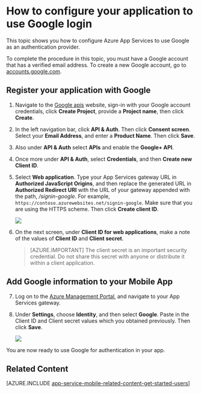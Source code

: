 <properties
	pageTitle="How to configure Google authentication for your App Services application"
	description="Learn how to configure Google authentication for your App Services application."
    services="app-service\mobile"
	documentationCenter=""
	authors="mattchenderson" 
	manager="dwrede"
	editor=""/>

<tags
	ms.service="app-service-mobile"
	ms.workload="mobile"
	ms.tgt_pltfrm="na"
	ms.devlang="multiple"
	ms.topic="article"
	ms.date="02/19/2015"
	ms.author="mahender"/>

# How to configure your application to use Google login

This topic shows you how to configure Azure App Services to use Google as an authentication provider.

To complete the procedure in this topic, you must have a Google account that has a verified email address. To create a new Google account, go to <a href="http://go.microsoft.com/fwlink/p/?LinkId=268302" target="_blank">accounts.google.com</a>.

## <a name="register"> </a>Register your application with Google

1. Navigate to the <a href="http://go.microsoft.com/fwlink/p/?LinkId=268303" target="_blank">Google apis</a> website, sign-in with your Google account credentials, click **Create Project**, provide a **Project name**, then click **Create**.

2. In the left navigation bar, click **API & Auth**. Then click **Consent screen**. Select your **Email Address**, and enter a **Product Name**. Then click **Save**.

3. Also under **API & Auth** select **APIs** and enable the **Google+ API**.

4. Once more under **API & Auth**, select **Credentials**, and then **Create new Client ID**.

5. Select **Web application**. Type your App Services gateway URL in **Authorized JavaScript Origins**, and then replace the generated URL in **Authorized Redirect URI** with the URL of your gateway appended with the path, _/signin-google_. For example, `https://contoso.azurewebsites.net/signin-google`. Make sure that you are using the HTTPS scheme. Then click **Create client ID**.

     ![][0]

6. On the next screen, under **Client ID for web applications**, make a note of the values of **Client ID** and **Client secret**.

    > [AZURE.IMPORTANT] The client secret is an important security credential. Do not share this secret with anyone or distribute it within a client application.


## <a name="secrets"> </a>Add Google information to your Mobile App

7. Log on to the [Azure Management Portal], and navigate to your App Services gateway.

8. Under **Settings**, choose **Identity**, and then select **Google**. Paste in the Client ID and Client secret values which you obtained previously. Then click **Save**.

     ![][1]


You are now ready to use Google for authentication in your app.

## <a name="related-content"> </a>Related Content

[AZURE.INCLUDE [app-service-mobile-related-content-get-started-users](../includes/app-service-mobile-related-content-get-started-users.md)]


<!-- Anchors. -->

<!-- Images. -->

[0]: ./media/app-service-how-to-configure-google-authentication/app-service-google-redirect.png
[1]: ./media/app-service-how-to-configure-google-authentication/app-service-google-settings.png

<!-- URLs. -->

[Google apis]: http://go.microsoft.com/fwlink/p/?LinkId=268303

[Azure Management Portal]: https://portal.azure.com/
